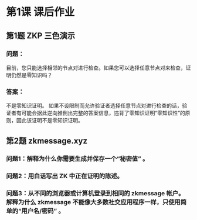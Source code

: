 # 第1课 课后作业

## 第1题 ZKP 三色演示
### 问题：
目前，您只能选择相邻的节点对进行检查。如果您可以选择任意节点对来检查，证明仍然是零知识吗？

### 答案：
不是零知识证明。
如果不设限制而允许验证者选择任意节点对进行检查的话，验证者有可能会据此逆向推倒出完整的答案信息，违背了零知识证明“零知识性”的原则，因此该证明不是零知识证明。

## 第2题 zkmessage.xyz
### 问题1：解释为什么你需要生成并保存一个“秘密值” 。


### 问题2：用白话写出 ZK 中正在证明的陈述。


### 问题3：从不同的浏览器或计算机登录到相同的 zkmessage 帐户。 解释为什么 zkmessage 不能像大多数社交应用程序一样，只使用简单的“用户名/密码” 。
